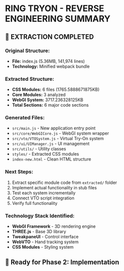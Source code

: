 # RING TRYON - REVERSE ENGINEERING SUMMARY

## 🎯 EXTRACTION COMPLETED

### Original Structure:
- **File:** index.js (5.36MB, 141,974 lines)
- **Technology:** Minified webpack bundle

### Extracted Structure:
- **CSS Modules:** 6 files (1765.5888671875KB)
- **Core Modules:** 3 analyzed
- **WebGI System:** 3717.236328125KB
- **Total Sections:** 6 major code sections

### Generated Files:
- `src/main.js` - New application entry point
- `src/core/WebGICore.js` - WebGI system wrapper
- `src/vto/VTOSystem.js` - Virtual Try-On system
- `src/ui/UIManager.js` - UI management
- `src/utils/` - Utility classes
- `styles/` - Extracted CSS modules
- `index-new.html` - Clean HTML structure

### Next Steps:
1. Extract specific module code from `extracted/` folder
2. Implement actual functionality in stub files
3. Test each system incrementally
4. Connect VTO script integration
5. Verify full functionality

### Technology Stack Identified:
- **WebGI Framework** - 3D rendering engine
- **THREE.js** - Base 3D library
- **TweakpaneUI** - Control interface
- **WebVTO** - Hand tracking system
- **CSS Modules** - Styling system

## 🚀 Ready for Phase 2: Implementation
